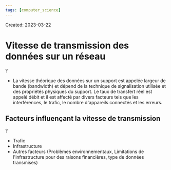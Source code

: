 ```yaml
---
tags: [computer_science] 
---
```

Created: 2023-03-22

# Vitesse de transmission des données sur un réseau
?
- La vitesse théorique des données sur un support est appelée largeur de bande (bandwidth) et dépend de la technique de signalisation utilisée et des propriétés physiques du support. Le taux de transfert réel est appelé débit et il est affecté par divers facteurs tels que les interférences, le trafic, le nombre d'appareils connectés et les erreurs.

## Facteurs influençant la vitesse de transmission
?
- Trafic
- Infrastructure
- Autres facteurs (Problèmes environnementaux, Limitations de l'infrastructure pour des raisons financières, type de données transmises)